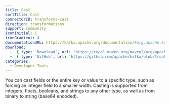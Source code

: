 ```yaml
---
title: Cast
sortTitle: Cast
connectorID: transforms-cast
direction: transformations
support: community
iconInitial: C
iconGradient: 4
documentationURL: https://kafka.apache.org/documentation/#org.apache.kafka.connect.transforms.Cast
download:
  -  { type: 'Download', url: 'https://repo1.maven.org/maven2/org/apache/kafka/connect-transforms/3.8.0/connect-transforms-3.8.0.jar' }
  -  { type: 'GitHub', url: 'https://github.com/apache/kafka/blob/trunk/connect/transforms/src/main/java/org/apache/kafka/connect/transforms/Cast.java' }
categories:
  - Developer Tools
---
```

You can cast fields or the entire key or value to a specific type, such as forcing an integer field to a smaller width. Casting is supported from integers, floats, booleans, and strings to any other type, as well as from binary to string (base64 encoded).